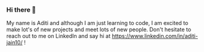 ### Hi there 👋

My name is Aditi and although I am just learning to code, I am excited to make lot's of new projects and meet lots of new people. Don't hesitate to reach out to me on LinkedIn and say hi at https://www.linkedin.com/in/aditi-jain10/ !

<!--
**AditiJain1001/AditiJain1001** is a ✨ _special_ ✨ repository because its `README.md` (this file) appears on your GitHub profile.

Here are some ideas to get you started:

- 🔭 I’m currently working on ...
- 🌱 I’m currently learning ...
- 👯 I’m looking to collaborate on ...
- 🤔 I’m looking for help with ...
- 💬 Ask me about ...
- 📫 How to reach me: ...
- 😄 Pronouns: ...
- ⚡ Fun fact: ...
-->
